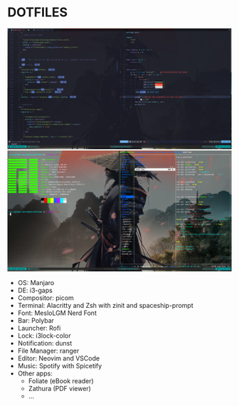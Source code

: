 # DOTFILES

![screenshot](misc/screenshot-1.png)
![screenshot](misc/screenshot-2.png)

- OS: Manjaro
- DE: i3-gaps
- Compositor: picom
- Terminal: Alacritty and Zsh with zinit and spaceship-prompt
- Font: MesloLGM Nerd Font
- Bar: Polybar
- Launcher: Rofi
- Lock: i3lock-color
- Notification: dunst
- File Manager: ranger
- Editor: Neovim and VSCode
- Music: Spotify with Spicetify
- Other apps:
  - Foliate (eBook reader)
  - Zathura (PDF viewer)
  - ...
